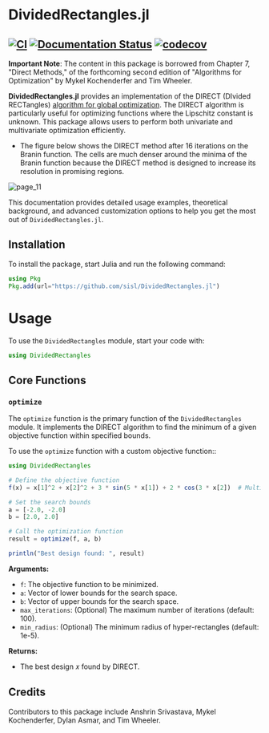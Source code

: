 # DividedRectangles.jl   

[![CI](https://github.com/sisl/DividedRectangles.jl/actions/workflows/CI.yml/badge.svg)](https://github.com/sisl/DividedRectangles.jl/actions/workflows/CI.yml)
[![Documentation Status](https://img.shields.io/badge/docs-latest-blue.svg)](https://sisl.github.io/DividedRectangles.jl/)
[![codecov](https://codecov.io/gh/sisl/DividedRectangles.jl/graph/badge.svg?token=YALXFAP7UO)](https://codecov.io/gh/sisl/DividedRectangles.jl)
---

**Important Note**: The content in this package is borrowed from Chapter 7, "Direct Methods," of the forthcoming second edition of "Algorithms for Optimization" by Mykel Kochenderfer and Tim Wheeler.

**DividedRectangles.jl** provides an implementation of the DIRECT (DIvided RECTangles) [algorithm for global optimization](https://scholar.google.com/scholar?hl=en&as_sdt=0%2C5&q=Lipschitzian+optimization+without+the+Lipschitz+constant&btnG=). The DIRECT algorithm is particularly useful for optimizing functions where the Lipschitz constant is unknown. This package allows users to perform both univariate and multivariate optimization efficiently.

- The figure below shows the DIRECT method after 16 iterations on the Branin function. The cells are much denser around the minima of the Branin function because the DIRECT method is designed to increase its resolution in promising regions.

![page_11](https://github.com/user-attachments/assets/b833bedd-41aa-40c5-a27f-26188a171797)


This documentation provides detailed usage examples, theoretical background, and advanced customization options to help you get the most out of `DividedRectangles.jl`.

## Installation

To install the package, start Julia and run the following command:

```julia
using Pkg
Pkg.add(url="https://github.com/sisl/DividedRectangles.jl")

```
# Usage  
 
To use the `DividedRectangles` module, start your code with:

```julia
using DividedRectangles
```

## Core Functions

### `optimize`
The `optimize` function is the primary function of the `DividedRectangles` module. It implements the DIRECT algorithm to find the minimum of a given objective function within specified bounds.

To use the `optimize` function with a custom objective function::

```julia
using DividedRectangles

# Define the objective function
f(x) = x[1]^2 + x[2]^2 + 3 * sin(5 * x[1]) + 2 * cos(3 * x[2])  # Multivariate example

# Set the search bounds
a = [-2.0, -2.0]
b = [2.0, 2.0]

# Call the optimization function
result = optimize(f, a, b)

println("Best design found: ", result)

```

**Arguments:**
- `f`: The objective function to be minimized.
- `a`: Vector of lower bounds for the search space.
- `b`: Vector of upper bounds for the search space.
- `max_iterations`: (Optional) The maximum number of iterations (default: 100).
- `min_radius`: (Optional) The minimum radius of hyper-rectangles (default: 1e-5).

**Returns:** 
- The best design 𝑥 found by DIRECT.

## Credits

Contributors to this package include Anshrin Srivastava, Mykel Kochenderfer, Dylan Asmar, and Tim Wheeler.
